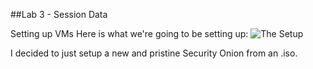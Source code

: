 ##Lab 3 - Session Data

Setting up VMs
Here is what we're going to be setting up:
![The Setup](https://github.com/johnschriner/presentations/the_setup.png )

I decided to just setup a new and pristine Security Onion from an .iso.
